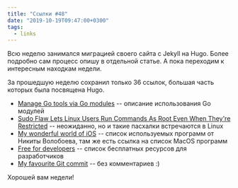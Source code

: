```yaml
---
title: "Ссылки #48"
date: "2019-10-19T09:47:00+0300"
tags:
  - links
---
```

Всю неделю занимался миграцией своего сайта с Jekyll на Hugo. Более подробно сам процесс опишу в отдельной статье. А пока переходим к интересным находкам недели.

За прошедшую неделю сохранил только 36 ссылок, большая часть которых была посвящена Hugo.

* [Manage Go tools via Go modules](https://marcofranssen.nl/manage-go-tools-via-go-modules/) -- описание использования Go модулей
* [Sudo Flaw Lets Linux Users Run Commands As Root Even When They're Restricted](https://thehackernews.com/2019/10/linux-sudo-run-as-root-flaw.html) -- неожиданно, но и такие пасхалки встречаются в Linux
* [My wonderful world of iOS](https://github.com/nikitavoloboev/my-ios) -- список используемых программ от Никиты Волобоева, там же есть ссылка на список MacOS программ
* [Free for developers](https://free-for.dev/#/) -- список бесплатных ресурсов для разработчиков
* [My favourite Git commit](https://fatbusinessman.com/2019/my-favourite-git-commit) -- без комментариев :)

Хорошей вам недели!
